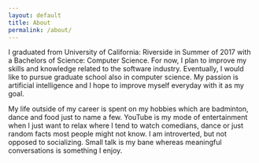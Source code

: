 ```yaml
---
layout: default 
title: About
permalink: /about/
---
```


I graduated from University of California: Riverside in Summer of 2017 with a Bachelors of Science: Computer Science. For now, I plan to improve my skills and knowledge related to the software industry. Eventually, I would like to pursue graduate school also in computer science. My passion is artificial intelligence and I hope to improve myself everyday with it as my goal.

My life outside of my career is spent on my hobbies which are badminton, dance and food just to name a few. YouTube is my mode of entertainment when I just want to relax where I tend to watch comedians, dance or just random facts most people might not know. I am introverted, but not opposed to socializing. Small talk is my bane whereas meaningful conversations is something I enjoy.  

